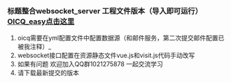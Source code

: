 
 

### 标题**整合websocket_server 工程文件版本（导入即可运行） [OICQ_easy点击这里](https://gitee.com/derekerrr/oicq_easy.git)** 



1. oicq需要在yml配置文件中配置数据源（和邮件服务，第二次提交邮件配置已被我注释）_ 
2. websocket接口配置在资源静态文件vue.js和visit.js代码手动改写
3. 如果有问题 欢迎加入QQ群1021275878 一起交流学习
4. 请下载最新提交的版本
